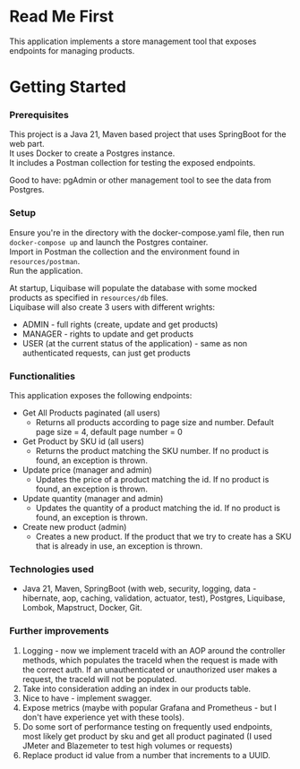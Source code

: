 # Read Me First
This application implements a store management tool that exposes endpoints for managing products.

# Getting Started
### Prerequisites
This project is a Java 21, Maven based project that uses SpringBoot for the web part.  
It uses Docker to create a Postgres instance.  
It includes a Postman collection for testing the exposed endpoints.

Good to have: pgAdmin or other management tool to see the data from Postgres.

### Setup
Ensure you're in the directory with the docker-compose.yaml file, then run `docker-compose up` and launch the Postgres container.  
Import in Postman the collection and the environment found in `resources/postman`.  
Run the application.  

At startup, Liquibase will populate the database with some mocked products as specified in `resources/db` files.  
Liquibase will also create 3 users with different wrights:
- ADMIN - full rights (create, update and get products)
- MANAGER - rights to update and get products
- USER (at the current status of the application) - same as non authenticated requests, can just get products

### Functionalities
This application exposes the following endpoints:
- Get All Products paginated (all users)
  - Returns all products according to page size and number. Default page size = 4, default page number = 0
- Get Product by SKU id (all users)
  - Returns the product matching the SKU number. If no product is found, an exception is thrown.
- Update price (manager and admin)
  - Updates the price of a product matching the id. If no product is found, an exception is thrown.
- Update quantity (manager and admin)
  - Updates the quantity of a product matching the id. If no product is found, an exception is thrown.
- Create new product (admin)
  - Creates a new product. If the product that we try to create has a SKU that is already in use, an exception is thrown.

### Technologies used
- Java 21, Maven, SpringBoot (with web, security, logging, data - hibernate, aop, caching, validation, actuator, test), Postgres, Liquibase, Lombok, Mapstruct, Docker, Git.

### Further improvements
1. Logging - now we implement traceId with an AOP around the controller methods, which populates the traceId when the request is made with the correct auth. If an unauthenticated or unauthorized user makes a request, the traceId will not be populated.
2. Take into consideration adding an index in our products table.
3. Nice to have - implement swagger.
4. Expose metrics (maybe with popular Grafana and Prometheus - but I don't have experience yet with these tools).
5. Do some sort of performance testing on frequently used endpoints, most likely get product by sku and get all product paginated (I used JMeter and Blazemeter to test high volumes or requests)
6. Replace product id value from a number that increments to a UUID.